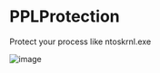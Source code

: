 # PPLProtection
Protect your process like ntoskrnl.exe

![image](https://user-images.githubusercontent.com/71901175/235199171-18c2e6ac-de35-4d44-85dc-f70499444138.png)
